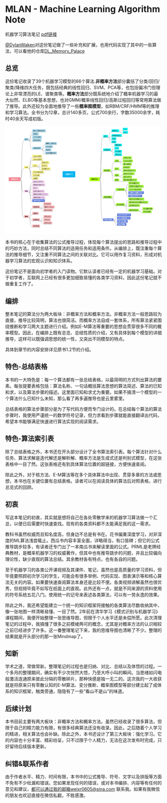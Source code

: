 # MLAN - Machine Learning Algorithm Note

机器学习算法笔记 [pdf链接](https://github.com/weixr18/MLAN/blob/main/Machine_Learning_Algorithm_Note-V2.0.pdf)

[@DylanWaken](https://github.com/DylanWaken)对这份笔记做了一些补充和扩展，也用代码实现了其中的一些算法，可以看他的仓库[DL_Memory_Palace](https://github.com/DylanWaken/DL_Memory_Palace)

## 总览

这份笔记收录了39个机器学习模型的66个算法.**非概率方法**部分囊括了分类/回归/聚类/降维四大任务，既包括经典的线性回归、SVM、PCA等，也包括偏冷门但理论上非常漂亮的LE、谱聚类等。**概率方法**部分既系统地介绍了概率机器学习的最大似然、ELBO等基本思想，也对GMM/概率线性回归/高斯过程回归等常用算法做了推导。此外还较为全面地推导了一些**概率图模型**，如RBM/CRF/HMM等的推理和学习算法。全书分为12章，总计140多页，公式700余行，字数35000余字，耗时40余天写成初版。

![Mindmap v1.0](https://github.com/weixr18/MLAN/blob/main/Machine-Learning-Mindmap-v1.0.png)

本书的核心在于收集算法的公式推导过程，体现每个算法提出的思路和推导过程中的巧妙方法，同时总结不同算法的适用任务和适用条件。从编排上，既注重每个算法的推导细节，又注重不同算法之间的关联对比。它可以用作复习资料，形成对机器学习算法的宏观认识和知识体系。

这份笔记不是面向初学者的入门读物。它默认读者已经有一定的机器学习基础。对于初学者，互联网上已经有很多更加细致易懂的各类学习资料，因此这份笔记就不做重复工作了。


## 编排

整本笔记的算法分为两大板块：非概率方法和概率方法。非概率方法一般思路较为直接，推导比较简明，算法也很简洁。而概率方法自成一套体系，所有算法紧紧围绕推断和学习两大主题进行介绍。例如E-M算法等重要的思想会贯穿很多不同的概率模型。因此，在编排上既有总览、总结性质的介绍，又有具体到每个模型的详细推导，这样可以既强调思想的统一性，又突出不同模型的特点。

具体到章节的内容安排详见原书1.2节的介绍。

## 特色-总结表格

本书的一大特色是：每一个算法都有一张总结表格，以最简明的方式列出算法的要素。每张提要表格包括：算法名称、一句话概括算法思想的算法简述、算法的已知和求，以及算法步骤的描述。这里面已知和求尤为重要。如果不搞清一个模型的一个算法什么已知什么未知，那么看了再多遍推导也是云里雾里。

总结表格的算法步骤部分是为了写代码方便而专门设计的。在总结每个算法的算法步骤时，我使用严谨统一的数学符号记录，但力求看到步骤就能直接翻译出代码，希望本书能够满足快速进行算法实现的阅读需求。

## 特色-算法索引表

除了总结表格之外，本书还在开头部分设计了全书算法索引表。每个算法针对什么任务、算法求解是迭代解还是解析解、概率方法是生成式还是判别式模型，在这张表格中一目了然。这张表格还有到具体算法位置的超链接，方便快速查阅。

除此之外，对于核方法、E-M算法等在多个具体算法中出现、贯穿多章的方法或思想，本书也在关键位置有总结表格。读者可以在阅读具体的算法后对照表格，进行总览式的回顾。

## 初衷

写这本笔记的初衷，其实就是想将自己在各处零散学来的机器学习算法做一个汇总，以便日后需要时快速查找。现有的各类资料都不太能满足我的这一需求。

教科书虽然权威而且知名度高，但身边不总是有书在。花书偏重深度学习，对非深度的ML算法浅尝辄止。西瓜书内容丰富全面，详略得当，有口皆碑；但它的公式推导跳步较多，有读者还专门出了一本南瓜书来解读里面的公式。PRML是老牌经典教材，是概率机器学习的权威著作，但其中也有推导跳步的问题，并且比较偏向理论性，缺少直观的算法总结。其余教材各有特点，也有各自的问题。

至于机器学习的各类公开课视频及其课件、笔记，虽然也是高质量的学习资料，但毕竟要照顾初次学习的学生，可能会有很多举例、代码实现、图表演示等和核心算法无关的内容。如果要快速查阅算法本身还是比较不便。各类视频讲解虽然也很优秀，但视频毕竟不如写在纸面上的直观。此外还有一点，就是不同来源的资料使用的符号系统五花八门。使用统一的记号来表述各类算法，可以有一劳永逸的效果。

除此之外，我还希望能建立一个统一的知识框架将接触的各类算法尽数收纳其中，像一张地图一样清晰易懂、一目了然。2年前在清华学习《模式识别与机器学习》课程期间，我便开始整理一张思维导图，但限于个人水平还是未偿所愿。此次清理笔记的过程中，我搞懂了很多之前模棱两可的概念，尤其是对概率方法的认识相较之前已经进步了许多。这一番整理笔记下来，我的思维导图也清晰了不少。整理的结果就是开头部分的那一张Mindmap了。


## 知新

学术之道，常做常新。整理笔记的过程也是归纳、对比、总结以及体悟的过程。一个多月的整理期间，确实有不少次恍然大悟，乃至大呼小叫的瞬间。当思绪如闪电般激活连通原来彼此分隔的零散碎片，那种快感是独一无二的。这次我的一大收获就是将原来只有零散认知的E-M算法、变分推断、概率图模型等部分建立起了成体系的知识框架，触类旁通，隐隐有了一些“看山不是山”的味道。

## 后续计划

本书目前主要有两大板块：非概率方法和概率方法。虽然已经收录了很多算法，但限于自己的精力能力有限，有很多经典算法还没有收录。因此，之后随着个人学习的精进，相关算法也会补缺。除此之外，本书还设计了第三大板块：强化学习。它的内容也十分丰富、精彩纷呈，只不过限于个人精力，无法在这次发布时完成，只好留待后续版本更新。

## 纠错&联系作者

由于作者水平、精力、时间有限，本书中的公式推导、符号、文字以及排版等方面不免有不少纰漏和错误。您如果发现任何的错误，或对本书编排、内容等有任何的意见和建议，都可以通过我的邮箱weixr0605@sina.com 联系我。如果有我微信的朋友也欢迎直接在微信私戳，不胜感激。
